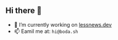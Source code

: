 ## Hi there 👋

- 🔭 I’m currently working on [lessnews.dev](https://lessnews.dev/)
- 📫 Eamil me at: `hi@boda.sh`
